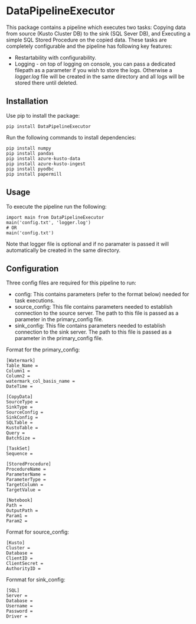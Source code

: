 # DataPipelineExecutor

This package contains a pipeline which executes two tasks: Copying data from source (Kusto Cluster DB) to the sink (SQL Sever DB), and Executing a simple SQL Stored Procedure on the copied data. These tasks are completely configurable and the pipeline has following key features:
- Restartability with configurability.
- Logging - on top of logging on console, you can pass a dedicated filepath as a parameter if you wish to store the logs. Otherwise a *logger.log* file will be created in the same directory and all logs will be stored there until deleted.

## Installation
Use pip to install the package:

```shell
pip install DataPipelineExecutor
```

Run the following commands to install dependencies:
```shell
pip install numpy
pip install pandas
pip install azure-kusto-data
pip install azure-kusto-ingest
pip install pyodbc
pip install papermill
```

## Usage

To execute the pipeline run the following:
```shell
import main from DataPipelineExecutor
main('config.txt', 'logger.log')
# OR
main('config.txt')
```

Note that logger file is optional and if no paramater is passed it will automatically be created in the same directory.

## Configuration

Three config files are required for this pipeline to run:
- config: This contains parameters (refer to the format below) needed for task executions.
- source_config: This file contains parameters needed to establish connection to the source server. The path to this file is passed as a parameter in the primary_config file.
- sink_config: This file contains parameters needed to establish connection to the sink server. The path to this file is passed as a parameter in the primary_config file.

Format for the primary_config:
```shell
[Watermark]
Table_Name =
Column1 = 
Column2 = 
watermark_col_basis_name = 
DateTime = 

[CopyData]
SourceType = 
SinkType = 
SourceConfig = 
SinkConfig = 
SQLTable =
KustoTable = 
Query =
BatchSize = 

[TaskSet]
Sequence = 

[StoredProcedure]
ProcedureName = 
ParameterName = 
ParameterType = 
TargetColumn = 
TargetValue = 

[Notebook]
Path = 
OutputPath = 
Param1 = 
Param2 =
```

Format for source_config:
```shell
[Kusto]
Cluster = 
Database =
ClientID =
ClientSecret = 
AuthorityID = 
```

Fornmat for sink_config:
```shell
[SQL]
Server = 
Database = 
Username =
Password =
Driver = 
```



